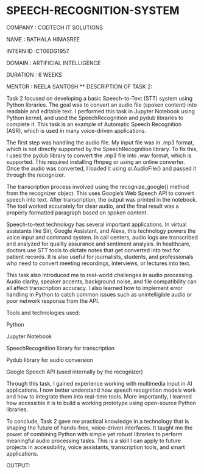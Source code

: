 # SPEECH-RECOGNITION-SYSTEM
COMPANY : CODTECH IT SOLUTIONS

NAME : BATHALA HIMASREE

INTERN ID :CT06DG1957

DOMAIN : ARTIFICIAL INTELLIGENCE

DURATION : 6 WEEKS

MENTOR : NEELA SANTOSH
** DESCRIPTION OF TASK 2:


Task 2 focused on developing a basic Speech-to-Text (STT) system using Python libraries. The goal was to convert an audio file (spoken content) into readable and editable text. I performed this task in Jupyter Notebook using Python kernel, and used the SpeechRecognition and pydub libraries to complete it. This task is an example of Automatic Speech Recognition (ASR), which is used in many voice-driven applications.

The first step was handling the audio file. My input file was in .mp3 format, which is not directly supported by the SpeechRecognition library. To fix this, I used the pydub library to convert the .mp3 file into .wav format, which is supported. This required installing ffmpeg or using an online converter. Once the audio was converted, I loaded it using sr.AudioFile() and passed it through the recognizer.

The transcription process involved using the recognize_google() method from the recognizer object. This uses Google’s Web Speech API to convert speech into text. After transcription, the output was printed in the notebook. The tool worked accurately for clear audio, and the final result was a properly formatted paragraph based on spoken content.

Speech-to-text technology has several important applications. In virtual assistants like Siri, Google Assistant, and Alexa, this technology powers the voice input and command system. In call centers, audio logs are transcribed and analyzed for quality assurance and sentiment analysis. In healthcare, doctors use STT tools to dictate notes that get converted into text for patient records. It is also useful for journalists, students, and professionals who need to convert meeting recordings, interviews, or lectures into text.

This task also introduced me to real-world challenges in audio processing. Audio clarity, speaker accents, background noise, and file compatibility can all affect transcription accuracy. I also learned how to implement error handling in Python to catch common issues such as unintelligible audio or poor network response from the API.

Tools and technologies used:

Python

Jupyter Notebook

SpeechRecognition library for transcription

Pydub library for audio conversion

Google Speech API (used internally by the recognizer)

Through this task, I gained experience working with multimedia input in AI applications. I now better understand how speech recognition models work and how to integrate them into real-time tools. More importantly, I learned how accessible it is to build a working prototype using open-source Python libraries.

To conclude, Task 2 gave me practical knowledge in a technology that is shaping the future of hands-free, voice-driven interfaces. It taught me the power of combining Python with simple yet robust libraries to perform meaningful audio processing tasks. This is a skill I can apply to future projects in accessibility, voice assistants, transcription tools, and smart applications.

OUTPUT:
